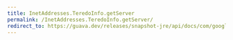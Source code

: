 ```yaml
---
title: InetAddresses.TeredoInfo.getServer
permalink: /InetAddresses.TeredoInfo.getServer/
redirect_to: https://guava.dev/releases/snapshot-jre/api/docs/com/google/common/net/InetAddresses.TeredoInfo.html#getServer--
---
```


